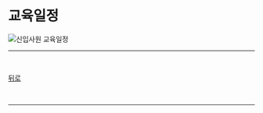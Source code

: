 # 교육일정
![신입사원 교육일정](/Guide/교육/03_배포자료/교육일정.jpg)

<hr>
<br>

[뒤로](https://github.com/hcgnine/Guide)

<br>
<hr>